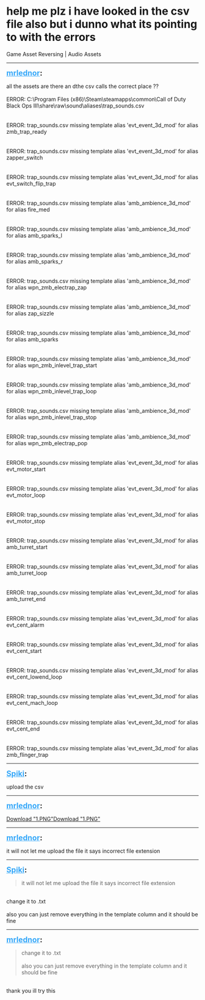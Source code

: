 # help me plz i have looked in the csv file also but i dunno what its pointing to with the errors
Game Asset Reversing | Audio Assets

---
<strong style="font-size: 1.4em;"><span style="text-decoration: underline;text-decoration-color: #34a7f9;"><span style="color:#34a7f9;">mrlednor</span></span>:</strong>

<p>all the assets are there an dthe csv calls the correct place ??<br /><br />ERROR: C:\Program Files (x86)\Steam\steamapps\common\Call of Duty Black Ops III\share\raw\sound\aliases\trap_sounds.csv<br /><br /><br />ERROR: trap_sounds.csv missing template alias &#39;evt_event_3d_mod&#39; for alias zmb_trap_ready<br /><br /><br />ERROR: trap_sounds.csv missing template alias &#39;evt_event_3d_mod&#39; for alias zapper_switch<br /><br /><br />ERROR: trap_sounds.csv missing template alias &#39;evt_event_3d_mod&#39; for alias evt_switch_flip_trap<br /><br /><br />ERROR: trap_sounds.csv missing template alias &#39;amb_ambience_3d_mod&#39; for alias fire_med<br /><br /><br />ERROR: trap_sounds.csv missing template alias &#39;amb_ambience_3d_mod&#39; for alias amb_sparks_l<br /><br /><br />ERROR: trap_sounds.csv missing template alias &#39;amb_ambience_3d_mod&#39; for alias amb_sparks_r<br /><br /><br />ERROR: trap_sounds.csv missing template alias &#39;amb_ambience_3d_mod&#39; for alias wpn_zmb_electrap_zap<br /><br /><br />ERROR: trap_sounds.csv missing template alias &#39;amb_ambience_3d_mod&#39; for alias zap_sizzle<br /><br /><br />ERROR: trap_sounds.csv missing template alias &#39;amb_ambience_3d_mod&#39; for alias amb_sparks<br /><br /><br />ERROR: trap_sounds.csv missing template alias &#39;amb_ambience_3d_mod&#39; for alias wpn_zmb_inlevel_trap_start<br /><br /><br />ERROR: trap_sounds.csv missing template alias &#39;amb_ambience_3d_mod&#39; for alias wpn_zmb_inlevel_trap_loop<br /><br /><br />ERROR: trap_sounds.csv missing template alias &#39;amb_ambience_3d_mod&#39; for alias wpn_zmb_inlevel_trap_stop<br /><br /><br />ERROR: trap_sounds.csv missing template alias &#39;amb_ambience_3d_mod&#39; for alias wpn_zmb_electrap_pop<br /><br /><br />ERROR: trap_sounds.csv missing template alias &#39;evt_event_3d_mod&#39; for alias evt_motor_start<br /><br /><br />ERROR: trap_sounds.csv missing template alias &#39;evt_event_3d_mod&#39; for alias evt_motor_loop<br /><br /><br />ERROR: trap_sounds.csv missing template alias &#39;evt_event_3d_mod&#39; for alias evt_motor_stop<br /><br /><br />ERROR: trap_sounds.csv missing template alias &#39;evt_event_3d_mod&#39; for alias amb_turret_start<br /><br /><br />ERROR: trap_sounds.csv missing template alias &#39;evt_event_3d_mod&#39; for alias amb_turret_loop<br /><br /><br />ERROR: trap_sounds.csv missing template alias &#39;evt_event_3d_mod&#39; for alias amb_turret_end<br /><br /><br />ERROR: trap_sounds.csv missing template alias &#39;evt_event_3d_mod&#39; for alias evt_cent_alarm<br /><br /><br />ERROR: trap_sounds.csv missing template alias &#39;evt_event_3d_mod&#39; for alias evt_cent_start<br /><br /><br />ERROR: trap_sounds.csv missing template alias &#39;evt_event_3d_mod&#39; for alias evt_cent_lowend_loop<br /><br /><br />ERROR: trap_sounds.csv missing template alias &#39;evt_event_3d_mod&#39; for alias evt_cent_mach_loop<br /><br /><br />ERROR: trap_sounds.csv missing template alias &#39;evt_event_3d_mod&#39; for alias evt_cent_end<br /><br /><br />ERROR: trap_sounds.csv missing template alias &#39;evt_event_3d_mod&#39; for alias zmb_flinger_trap</p>

---
<strong style="font-size: 1.4em;"><span style="text-decoration: underline;text-decoration-color: #34a7f9;"><span style="color:#34a7f9;">Spiki</span></span>:</strong>

<p>upload the csv</p>

---
<strong style="font-size: 1.4em;"><span style="text-decoration: underline;text-decoration-color: #34a7f9;"><span style="color:#34a7f9;">mrlednor</span></span>:</strong>

<p><a href="{{ '/wiki/threads/assets/a.873.PNG' | relative_url }}">Download "1.PNG"</a><a href="{{ '/wiki/threads/assets/a.873.PNG' | relative_url }}">Download "1.PNG"</a></p>

---
<strong style="font-size: 1.4em;"><span style="text-decoration: underline;text-decoration-color: #34a7f9;"><span style="color:#34a7f9;">mrlednor</span></span>:</strong>

<p>it will not let me upload the file it says incorrect file extension</p>

---
<strong style="font-size: 1.4em;"><span style="text-decoration: underline;text-decoration-color: #34a7f9;"><span style="color:#34a7f9;">Spiki</span></span>:</strong>

<p><blockquote>it will not let me upload the file it says incorrect file extension<br /></blockquote><br />change it to .txt<br /><br />also you can just remove everything in the template column and it should be fine</p>

---
<strong style="font-size: 1.4em;"><span style="text-decoration: underline;text-decoration-color: #34a7f9;"><span style="color:#34a7f9;">mrlednor</span></span>:</strong>

<p><blockquote>change it to .txt<br /><br />also you can just remove everything in the template column and it should be fine<br /></blockquote><br />thank you ill try this</p>

